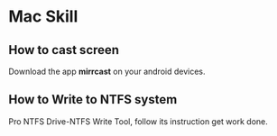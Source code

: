 # Mac Skill
## How to cast screen 
Download the app **mirrcast** on your android devices.
## How to Write to NTFS system
Pro NTFS Drive-NTFS Write Tool, follow its instruction get work done.
